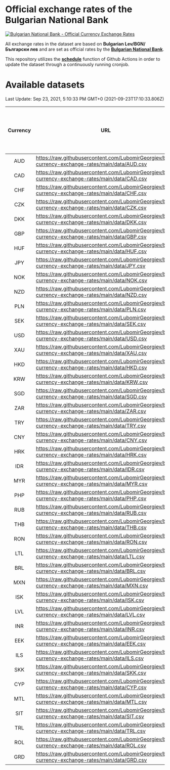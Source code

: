 # Official exchange rates of the Bulgarian National Bank

[![Bulgarian National Bank - Official Currency Exchange Rates](https://github.com/LubomirGeorgiev/bnb-currency-exchange-rates/actions/workflows/update-rates.yml/badge.svg?branch=main)](https://github.com/LubomirGeorgiev/bnb-currency-exchange-rates/actions/workflows/update-rates.yml)

All exchange rates in the dataset are based on **Bulgarian Lev/BGN/Български лев** and are set as official rates by the [**Bulgarian National Bank**](https://www.bnb.bg/Statistics/StExternalSector/StExchangeRates/StERForeignCurrencies/index.htm?toLang=_EN).

This repository utilizes the [**schedule**](https://docs.github.com/en/actions/reference/events-that-trigger-workflows) function of Github Actions in order to update the dataset through a continuously running cronjob.

# Available datasets

<!-- START LINKS (DO NOT EVER FU*ING DELETE THIS COMMENT FOR THE LOVE OF YOUR LIFE!!! IF YOU ARE CURIOS HOW IT WORKS, YOU CAN HAVE A LOOK AT ./src/updateReadme.ts) -->

Last Update: Sep 23, 2021, 5:10:33 PM GMT+0 (2021-09-23T17:10:33.806Z)

| Currency | URL                                                                                             | Number of records | Number of missing days that were filled in |
| :------: | ----------------------------------------------------------------------------------------------- | :---------------: | :----------------------------------------: |
|   AUD    | https://raw.githubusercontent.com/LubomirGeorgiev/bnb-currency-exchange-rates/main/data/AUD.csv |       7895        |                    2432                    |
|   CAD    | https://raw.githubusercontent.com/LubomirGeorgiev/bnb-currency-exchange-rates/main/data/CAD.csv |       7895        |                    2432                    |
|   CHF    | https://raw.githubusercontent.com/LubomirGeorgiev/bnb-currency-exchange-rates/main/data/CHF.csv |       7895        |                    2432                    |
|   CZK    | https://raw.githubusercontent.com/LubomirGeorgiev/bnb-currency-exchange-rates/main/data/CZK.csv |       7895        |                    2432                    |
|   DKK    | https://raw.githubusercontent.com/LubomirGeorgiev/bnb-currency-exchange-rates/main/data/DKK.csv |       7895        |                    2432                    |
|   GBP    | https://raw.githubusercontent.com/LubomirGeorgiev/bnb-currency-exchange-rates/main/data/GBP.csv |       7895        |                    2432                    |
|   HUF    | https://raw.githubusercontent.com/LubomirGeorgiev/bnb-currency-exchange-rates/main/data/HUF.csv |       7895        |                    2432                    |
|   JPY    | https://raw.githubusercontent.com/LubomirGeorgiev/bnb-currency-exchange-rates/main/data/JPY.csv |       7895        |                    2432                    |
|   NOK    | https://raw.githubusercontent.com/LubomirGeorgiev/bnb-currency-exchange-rates/main/data/NOK.csv |       7895        |                    2432                    |
|   NZD    | https://raw.githubusercontent.com/LubomirGeorgiev/bnb-currency-exchange-rates/main/data/NZD.csv |       7895        |                    2432                    |
|   PLN    | https://raw.githubusercontent.com/LubomirGeorgiev/bnb-currency-exchange-rates/main/data/PLN.csv |       7895        |                    2432                    |
|   SEK    | https://raw.githubusercontent.com/LubomirGeorgiev/bnb-currency-exchange-rates/main/data/SEK.csv |       7895        |                    2432                    |
|   USD    | https://raw.githubusercontent.com/LubomirGeorgiev/bnb-currency-exchange-rates/main/data/USD.csv |       7895        |                    2432                    |
|   XAU    | https://raw.githubusercontent.com/LubomirGeorgiev/bnb-currency-exchange-rates/main/data/XAU.csv |       7895        |                    2434                    |
|   HKD    | https://raw.githubusercontent.com/LubomirGeorgiev/bnb-currency-exchange-rates/main/data/HKD.csv |       7595        |                    2343                    |
|   KRW    | https://raw.githubusercontent.com/LubomirGeorgiev/bnb-currency-exchange-rates/main/data/KRW.csv |       7595        |                    2343                    |
|   SGD    | https://raw.githubusercontent.com/LubomirGeorgiev/bnb-currency-exchange-rates/main/data/SGD.csv |       7595        |                    2343                    |
|   ZAR    | https://raw.githubusercontent.com/LubomirGeorgiev/bnb-currency-exchange-rates/main/data/ZAR.csv |       7595        |                    2343                    |
|   TRY    | https://raw.githubusercontent.com/LubomirGeorgiev/bnb-currency-exchange-rates/main/data/TRY.csv |       6086        |                    1882                    |
|   CNY    | https://raw.githubusercontent.com/LubomirGeorgiev/bnb-currency-exchange-rates/main/data/CNY.csv |       5966        |                    1846                    |
|   HRK    | https://raw.githubusercontent.com/LubomirGeorgiev/bnb-currency-exchange-rates/main/data/HRK.csv |       5966        |                    1846                    |
|   IDR    | https://raw.githubusercontent.com/LubomirGeorgiev/bnb-currency-exchange-rates/main/data/IDR.csv |       5966        |                    1846                    |
|   MYR    | https://raw.githubusercontent.com/LubomirGeorgiev/bnb-currency-exchange-rates/main/data/MYR.csv |       5966        |                    1846                    |
|   PHP    | https://raw.githubusercontent.com/LubomirGeorgiev/bnb-currency-exchange-rates/main/data/PHP.csv |       5966        |                    1846                    |
|   RUB    | https://raw.githubusercontent.com/LubomirGeorgiev/bnb-currency-exchange-rates/main/data/RUB.csv |       5966        |                    1846                    |
|   THB    | https://raw.githubusercontent.com/LubomirGeorgiev/bnb-currency-exchange-rates/main/data/THB.csv |       5966        |                    1846                    |
|   RON    | https://raw.githubusercontent.com/LubomirGeorgiev/bnb-currency-exchange-rates/main/data/RON.csv |       5907        |                    1828                    |
|   LTL    | https://raw.githubusercontent.com/LubomirGeorgiev/bnb-currency-exchange-rates/main/data/LTL.csv |       5144        |                    1573                    |
|   BRL    | https://raw.githubusercontent.com/LubomirGeorgiev/bnb-currency-exchange-rates/main/data/BRL.csv |       4997        |                    1550                    |
|   MXN    | https://raw.githubusercontent.com/LubomirGeorgiev/bnb-currency-exchange-rates/main/data/MXN.csv |       4997        |                    1550                    |
|   ISK    | https://raw.githubusercontent.com/LubomirGeorgiev/bnb-currency-exchange-rates/main/data/ISK.csv |       4894        |                    1509                    |
|   LVL    | https://raw.githubusercontent.com/LubomirGeorgiev/bnb-currency-exchange-rates/main/data/LVL.csv |       4779        |                    1459                    |
|   INR    | https://raw.githubusercontent.com/LubomirGeorgiev/bnb-currency-exchange-rates/main/data/INR.csv |       4630        |                    1436                    |
|   EEK    | https://raw.githubusercontent.com/LubomirGeorgiev/bnb-currency-exchange-rates/main/data/EEK.csv |       3988        |                    1214                    |
|   ILS    | https://raw.githubusercontent.com/LubomirGeorgiev/bnb-currency-exchange-rates/main/data/ILS.csv |       3904        |                    1215                    |
|   SKK    | https://raw.githubusercontent.com/LubomirGeorgiev/bnb-currency-exchange-rates/main/data/SKK.csv |       2960        |                    902                     |
|   CYP    | https://raw.githubusercontent.com/LubomirGeorgiev/bnb-currency-exchange-rates/main/data/CYP.csv |       2894        |                    878                     |
|   MTL    | https://raw.githubusercontent.com/LubomirGeorgiev/bnb-currency-exchange-rates/main/data/MTL.csv |       2594        |                    789                     |
|   SIT    | https://raw.githubusercontent.com/LubomirGeorgiev/bnb-currency-exchange-rates/main/data/SIT.csv |       2533        |                    769                     |
|   TRL    | https://raw.githubusercontent.com/LubomirGeorgiev/bnb-currency-exchange-rates/main/data/TRL.csv |       1807        |                    548                     |
|   ROL    | https://raw.githubusercontent.com/LubomirGeorgiev/bnb-currency-exchange-rates/main/data/ROL.csv |       1688        |                    515                     |
|   GRD    | https://raw.githubusercontent.com/LubomirGeorgiev/bnb-currency-exchange-rates/main/data/GRD.csv |        359        |                    107                     |

<!-- END LINKS (DO NOT EVER FU*ING DELETE THIS COMMENT FOR THE LOVE OF YOUR LIFE!!! IF YOU ARE CURIOS HOW IT WORKS, YOU CAN HAVE A LOOK AT ./src/updateReadme.ts) -->
